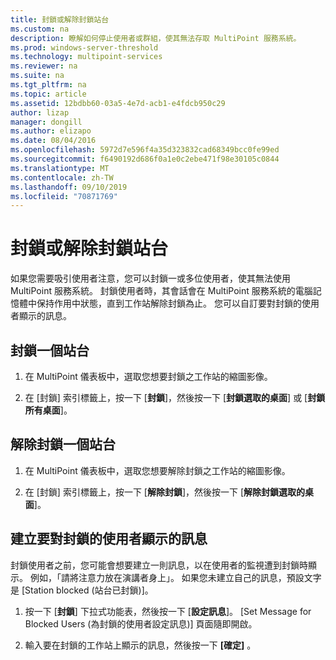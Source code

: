 ```yaml
---
title: 封鎖或解除封鎖站台
ms.custom: na
description: 瞭解如何停止使用者或群組，使其無法存取 MultiPoint 服務系統。
ms.prod: windows-server-threshold
ms.technology: multipoint-services
ms.reviewer: na
ms.suite: na
ms.tgt_pltfrm: na
ms.topic: article
ms.assetid: 12bdbb60-03a5-4e7d-acb1-e4fdcb950c29
author: lizap
manager: dongill
ms.author: elizapo
ms.date: 08/04/2016
ms.openlocfilehash: 5972d7e596f4a35d323832cad68349bcc0fe99ed
ms.sourcegitcommit: f6490192d686f0a1e0c2ebe471f98e30105c0844
ms.translationtype: MT
ms.contentlocale: zh-TW
ms.lasthandoff: 09/10/2019
ms.locfileid: "70871769"
---
```

# <a name="block-or-unblock-a-station"></a>封鎖或解除封鎖站台
如果您需要吸引使用者注意，您可以封鎖一或多位使用者，使其無法使用 MultiPoint 服務系統。 封鎖使用者時，其會話會在 MultiPoint 服務系統的電腦記憶體中保持作用中狀態，直到工作站解除封鎖為止。 您可以自訂要對封鎖的使用者顯示的訊息。  
  
## <a name="to-block-a-station"></a>封鎖一個站台  
  
1.  在 MultiPoint 儀表板中，選取您想要封鎖之工作站的縮圖影像。  
  
2.  在 [封鎖] 索引標籤上，按一下 [**封鎖**]，然後按一下 [**封鎖選取的桌面**] 或 [**封鎖所有桌面**]。  
   
## <a name="to-unblock-a-station"></a>解除封鎖一個站台  
  
1.  在 MultiPoint 儀表板中，選取您想要解除封鎖之工作站的縮圖影像。  
  
2.  在 [封鎖] 索引標籤上，按一下 [**解除封鎖**]，然後按一下 [**解除封鎖選取的桌面**]。  
   
## <a name="create-a-message-to-display-for-blocked-users"></a>建立要對封鎖的使用者顯示的訊息  
封鎖使用者之前，您可能會想要建立一則訊息，以在使用者的監視遭到封鎖時顯示。 例如，「請將注意力放在演講者身上」。 如果您未建立自己的訊息，預設文字是 [Station blocked (站台已封鎖)]。  
   
1.  按一下 [**封鎖**] 下拉式功能表，然後按一下 [**設定訊息**]。 [Set Message for Blocked Users (為封鎖的使用者設定訊息)] 頁面隨即開啟。  
  
2.  輸入要在封鎖的工作站上顯示的訊息，然後按一下 **[確定]** 。
